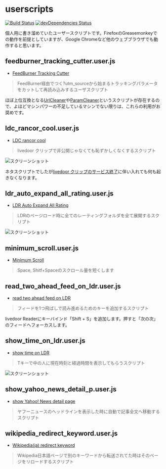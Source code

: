 userscripts
============

[![Build Status](https://travis-ci.org/raimon49/userscripts.svg?branch=master)](https://travis-ci.org/raimon49/userscripts)
[![devDependencies Status](https://david-dm.org/raimon49/userscripts/dev-status.svg)](https://david-dm.org/raimon49/userscripts#info=devDependencies&view=table)

個人用に書き溜めていたユーザースクリプトです。FirefoxのGreasemonkeyでの動作を前提としていますが、Google Chromeなど他のウェブブラウザでも動作すると思います。

feedburner\_tracking\_cutter.user.js
----------------------------------

* [FeedBurner Tracking Cutter](https://github.com/raimon49/userscripts/raw/master/feedburner_tracking_cutter.user.js)

> FeedBurner経由でつく?utm\_sourceから始まるトラッキングパラメータをカットして再読み込みするユーザスクリプト

ほぼ上位互換となる[UrlCleaner](http://userscripts.org/scripts/show/70851)や[ParamCleaner](http://userscripts.org/scripts/show/100611)というスクリプトが存在するので、よほどマシンパワーの不足しているマシンでない限りは、これらの利用がお奨めです。

ldc\_rancor\_cool.user.js
-------------------------

* [LDC rancor cool](https://github.com/raimon49/userscripts/raw/master/ldc_rancor_cool.user.js)

> livedoor クリップで非公開じゃなくても恥ずかしくなくするスクリプト

![スクリーンショット](http://sangoukan.xrea.jp/cgi-bin/tDiary/images/20100303_1.jpg)

ネタスクリプトでしたが[livedoor クリップのサービス終了](http://blog.livedoor.jp/staff_clip/archives/52265344.html)に伴い入れても何も起きなくなります。

ldr\_auto\_expand\_all\_rating.user.js
--------------------------------------

* [LDR Auto Expand All Rating](https://github.com/raimon49/userscripts/raw/master/ldr_auto_expand_all_rating.user.js)

> LDRのページロード時に全てのレーティングフォルダを全て展開するスクリプト

![スクリーンショット](http://sangoukan.xrea.jp/cgi-bin/tDiary/images/20140721_0.png)

minimum\_scroll.user.js
-----------------------

* [Minimum Scroll](https://github.com/raimon49/userscripts/raw/master/minimum_scroll.user.js)

> Space, Shitf+Spaceのスクロール量を短くします

read\_two\_ahead\_feed\_on\_ldr.user.js
---------------------------------------

* [read two ahead feed on LDR](https://github.com/raimon49/userscripts/raw/master/read_two_ahead_feed_on_ldr.user.js)

> フィードを1つ飛ばしで読み進めるためのキーを追加するスクリプト

livedoor Readerにキーバインド「Shift + S」を追加します。押すと「次の次」のフィードへフォーカスします。

show\_time\_on\_ldr.user.js
---------------------------

* [show time on LDR](https://github.com/raimon49/userscripts/raw/master/show_time_on_ldr.user.js)

> Tキーで中の人に現在時刻と経過時間を表示してもらうスクリプト

![スクリーンショット](http://sangoukan.xrea.jp/cgi-bin/tDiary/images/20080913_1.jpg)

show\_yahoo\_news\_detail\_p.user.js
------------------------------------

* [show Yahoo! News detail page](https://github.com/raimon49/userscripts/raw/master/show_yahoo_news_detail_p.user.js)

> ヤフーニュースのヘッドラインを表示した時に自動で記事全文へ移動するスクリプト

wikipedia\_redirect\_keyword.user.js
------------------------------------

* [Wikipedia(ja) redirect keyword](https://github.com/raimon49/userscripts/raw/master/wikipedia_redirect_keyword.user.js)

> Wikipedia日本語ページで別のキーワードから転送されてた時はそのページをリロードするスクリプト
